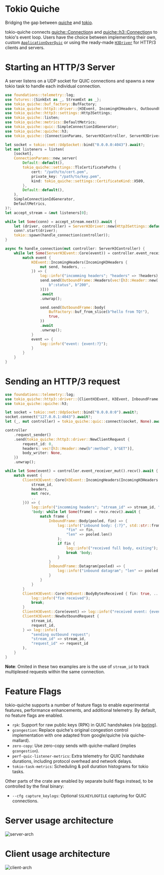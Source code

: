 # Tokio Quiche

Bridging the gap between [quiche][quiche] and [tokio][tokio].

tokio-quiche connects [quiche::Connection][q-connection]s and
[quiche::h3::Connection][q-h3-connection]s to tokio's event loop. Users have the
choice between implementing their own, custom <code>[ApplicationOverQuic]</code>
or using the ready-made <code>[H3Driver]</code> for HTTP/3 clients and servers.

# Starting an HTTP/3 Server

A server listens on a UDP socket for QUIC connections and spawns a new tokio
task to handle each individual connection.

```rust
use foundations::telemetry::log;
use futures::{SinkExt as _, StreamExt as _};
use tokio_quiche::buf_factory::BufFactory;
use tokio_quiche::http3::driver::{H3Event, IncomingH3Headers, OutboundFrame, ServerH3Event};
use tokio_quiche::http3::settings::Http3Settings;
use tokio_quiche::listen;
use tokio_quiche::metrics::DefaultMetrics;
use tokio_quiche::quic::SimpleConnectionIdGenerator;
use tokio_quiche::quiche::h3;
use tokio_quiche::{ConnectionParams, ServerH3Controller, ServerH3Driver};

let socket = tokio::net::UdpSocket::bind("0.0.0.0:4043").await?;
let mut listeners = listen(
    [socket],
    ConnectionParams::new_server(
        Default::default(),
        tokio_quiche::settings::TlsCertificatePaths {
            cert: "/path/to/cert.pem",
            private_key: "/path/to/key.pem",
            kind: tokio_quiche::settings::CertificateKind::X509,
        },
        Default::default(),
    ),
    SimpleConnectionIdGenerator,
    DefaultMetrics,
)?;
let accept_stream = &mut listeners[0];

while let Some(conn) = accept_stream.next().await {
    let (driver, controller) = ServerH3Driver::new(Http3Settings::default());
    conn?.start(driver);
    tokio::spawn(handle_connection(controller));
}

async fn handle_connection(mut controller: ServerH3Controller) {
    while let Some(ServerH3Event::Core(event)) = controller.event_receiver_mut().recv().await {
        match event {
            H3Event::IncomingHeaders(IncomingH3Headers {
                mut send, headers, ..
            }) => {
                log::info!("incomming headers"; "headers" => ?headers);
                send.send(OutboundFrame::Headers(vec![h3::Header::new(
                    b":status", b"200",
                )]))
                .await
                .unwrap();

                send.send(OutboundFrame::body(
                    BufFactory::buf_from_slice(b"hello from TQ!"),
                    true,
                ))
                .await
                .unwrap();
            }
            event => {
                log::info!("event: {event:?}");
            }
        }
    }
}
```

# Sending an HTTP/3 request

```rust
use foundations::telemetry::log;
use tokio_quiche::http3::driver::{ClientH3Event, H3Event, InboundFrame, IncomingH3Headers};
use tokio_quiche::quiche::h3;

let socket = tokio::net::UdpSocket::bind("0.0.0.0:0").await?;
socket.connect("127.0.0.1:4043").await?;
let (_, mut controller) = tokio_quiche::quic::connect(socket, None).await?;

controller
    .request_sender()
    .send(tokio_quiche::http3::driver::NewClientRequest {
        request_id: 0,
        headers: vec![h3::Header::new(b":method", b"GET")],
        body_writer: None,
    })
    .unwrap();

while let Some(event) = controller.event_receiver_mut().recv().await {
    match event {
        ClientH3Event::Core(H3Event::IncomingHeaders(IncomingH3Headers {
            stream_id,
            headers,
            mut recv,
            ..
        })) => {
            log::info!("incomming headers"; "stream_id" => stream_id, "headers" => ?headers);
            'body: while let Some(frame) = recv.recv().await {
                match frame {
                    InboundFrame::Body(pooled, fin) => {
                        log::info!("inbound body: {:?}", std::str::from_utf8(&pooled);
                            "fin" => fin,
                            "len" => pooled.len()
                        );
                        if fin {
                            log::info!("received full body, exiting");
                            break 'body;
                        }
                    }
                    InboundFrame::Datagram(pooled) => {
                        log::info!("inbound datagram"; "len" => pooled.len());
                    }
                }
            }
        }
        ClientH3Event::Core(H3Event::BodyBytesReceived { fin: true, .. }) => {
            log::info!("fin received");
            break;
        }
        ClientH3Event::Core(event) => log::info!("received event: {event:?}"),
        ClientH3Event::NewOutboundRequest {
            stream_id,
            request_id,
        } => log::info!(
            "sending outbound request";
            "stream_id" => stream_id,
            "request_id" => request_id
        ),
    }
}
```

**Note**: Omited in these two examples are is the use of `stream_id` to track
multiplexed requests within the same connection.

# Feature Flags

tokio-quiche supports a number of feature flags to enable experimental features,
performance enhancements, and additional telemetry. By default, no feature flags are
enabled.

- `rpk`: Support for raw public keys (RPK) in QUIC handshakes (via [boring]).
- `gcongestion`: Replace quiche's original congestion control implementation with one
   adapted from google/quiche (via quiche-mallard).
- `zero-copy`: Use zero-copy sends with quiche-mallard (implies `gcongestion`).
- `perf-quic-listener-metrics`: Extra telemetry for QUIC handshake durations,
  including protocol overhead and network delays.
- `tokio-task-metrics`: Scheduling & poll duration histograms for tokio tasks.

Other parts of the crate are enabled by separate build flags instead, to be
controlled by the final binary:

- `--cfg capture_keylogs`: Optional `SSLKEYLOGFILE` capturing for QUIC connections.


# Server usage architecture

![server-arch](https://github.com/cloudflare/quiche/blob/master/tokio-quiche/docs/arch-server.drawio.svg?raw=true)

# Client usage architecture

![client-arch](https://github.com/cloudflare/quiche/blob/master/tokio-quiche/docs/arch-client.drawio.svg?raw=true)

[quiche]: https://docs.quic.tech/quiche/
[tokio]: https://tokio.rs
[q-connection]: https://docs.quic.tech/quiche/struct.Connection.html
[q-h3-connection]: https://docs.quic.tech/quiche/h3/struct.Connection.html
[connect]: https://docs.rs/tokio-quiche/latest/tokio_quiche/quic/fn.connect.html
[ApplicationOverQuic]: https://docs.rs/tokio-quiche/latest/tokio_quiche/trait.ApplicationOverQuic.html
[H3Driver]: https://docs.rs/tokio-quiche/latest/tokio-quiche/http3/driver/struct.H3Driver.html
[boring]: https://docs.rs/boring/latest/boring/
